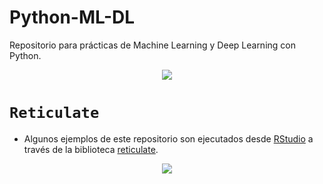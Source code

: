 # Python-ML-DL

Repositorio para prácticas de Machine Learning y Deep Learning con Python.

<center>
<img src = "https://sitiobigdata.com/wp-content/uploads/2019/06/python.png" />
</center>

# `Reticulate`

- Algunos ejemplos de este repositorio son ejecutados desde [RStudio](https://rstudio.com/products/rstudio/download/) a través de la biblioteca [reticulate](https://rstudio.github.io/reticulate/index.html).

<center>
<img src = "https://rstudio.github.io/reticulate/images/reticulated_python.png" />
</center>